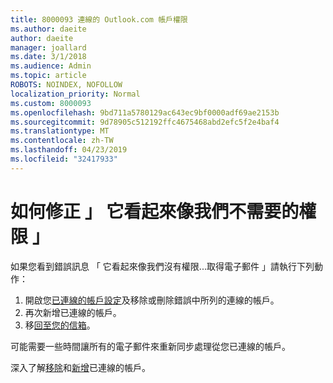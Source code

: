 ```yaml
---
title: 8000093 連線的 Outlook.com 帳戶權限
ms.author: daeite
author: daeite
manager: joallard
ms.date: 3/1/2018
ms.audience: Admin
ms.topic: article
ROBOTS: NOINDEX, NOFOLLOW
localization_priority: Normal
ms.custom: 8000093
ms.openlocfilehash: 9bd711a5780129ac643ec9bf0000adf69ae2153b
ms.sourcegitcommit: 9d78905c512192ffc4675468abd2efc5f2e4baf4
ms.translationtype: MT
ms.contentlocale: zh-TW
ms.lasthandoff: 04/23/2019
ms.locfileid: "32417933"
---
```

# <a name="how-to-fix-it-looks-like-we-dont-have-permission"></a>如何修正 」 它看起來像我們不需要的權限 」

如果您看到錯誤訊息 「 它看起來像我們沒有權限...取得電子郵件 」請執行下列動作：

1. 開啟您[已連線的帳戶設定](https://outlook.live.com/mail/options/mail/accounts)及移除或刪除錯誤中所列的連線的帳戶。 
2. 再次新增已連線的帳戶。
3. 移[回至您的信箱](https://outlook.live.com/mail/inbox)。

可能需要一些時間讓所有的電子郵件來重新同步處理從您已連線的帳戶。

深入了解[移除](https://support.office.com/article/0b9a6b95-ff1b-46c1-bf60-d6b3b82c5ac8)和[新增](https://support.office.com/article/c5224df4-5885-4e79-91ba-523aa743f0ba)已連線的帳戶。